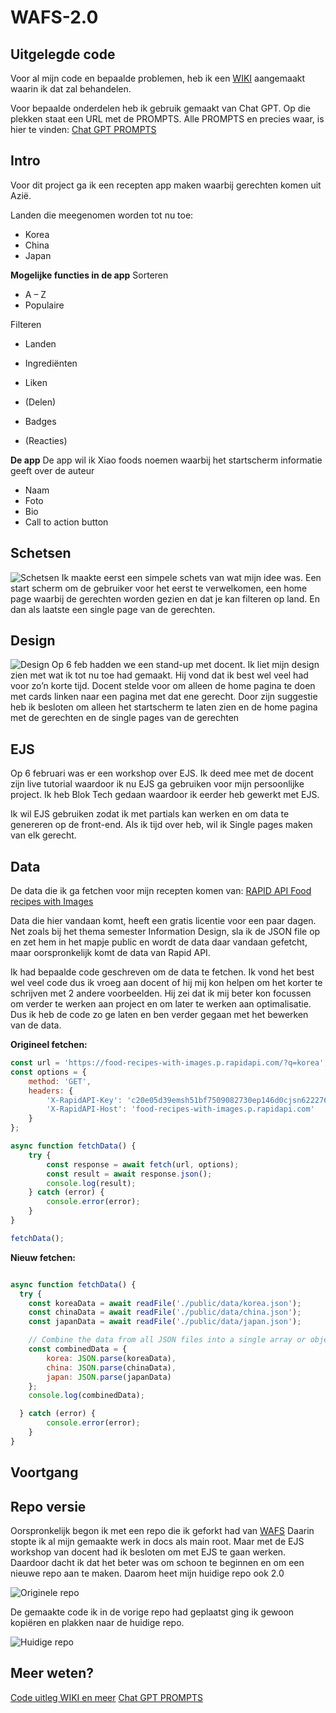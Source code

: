 # WAFS-2.0

## Uitgelegde code
Voor al mijn code en bepaalde problemen, heb ik een [WIKI](https://github.com/xiaonanpols21/WAFS-2.0/wiki) aangemaakt waarin ik dat zal behandelen. 

Voor bepaalde onderdelen heb ik gebruik gemaakt van Chat GPT. Op die plekken staat een URL met de PROMPTS. Alle PROMPTS en precies waar, is hier te vinden: [Chat GPT PROMPTS](https://chemical-bunny-323.notion.site/Chat-GPT-Documentatie-d93ea570990b4754bec559e9bfcc2217?pvs=25)

## Intro
Voor dit project ga ik een recepten app maken waarbij gerechten komen uit Azië. 

Landen die meegenomen worden tot nu toe:
- Korea
- China
- Japan

**Mogelijke functies in de app**
Sorteren
-	A – Z
-	Populaire

Filteren
-	Landen
-	Ingrediënten

- Liken
- (Delen)
- Badges
- (Reacties)

**De app**
De app wil ik Xiao foods noemen waarbij het startscherm informatie geeft over de auteur

- Naam
- Foto
- Bio
- Call to action button

## Schetsen
![Schetsen](./public/readme-img/schetsen.jpg)
Ik maakte eerst een simpele schets van wat mijn idee was. Een start scherm om de gebruiker voor het eerst te verwelkomen, een home page waarbij de gerechten worden gezien en dat je kan filteren op land. En dan als laatste een single page van de gerechten. 

## Design
![Design](./public/readme-img/design.jpg)
Op 6 feb hadden we een stand-up met docent. Ik liet mijn design zien met wat ik tot nu toe had gemaakt. Hij vond dat ik best wel veel had voor zo’n korte tijd. Docent stelde voor om alleen de home pagina te doen met cards linken naar een pagina met dat ene gerecht. Door zijn suggestie heb ik besloten om alleen het startscherm te laten zien en de home pagina met de gerechten en de single pages van de gerechten

## EJS
Op 6 februari was er een workshop over EJS. Ik deed mee met de docent zijn live tutorial waardoor ik nu EJS ga gebruiken voor mijn persoonlijke project. Ik heb Blok Tech gedaan waardoor ik eerder heb gewerkt met EJS. 

Ik wil EJS gebruiken zodat ik met partials kan werken en om data te genereren op de front-end. Als ik tijd over heb, wil ik Single pages maken van elk gerecht. 

## Data
De data die ik ga fetchen voor mijn recepten komen van: [RAPID API Food recipes with Images](https://rapidapi.com/zilinskivan/api/food-recipes-with-images/)

Data die hier vandaan komt, heeft een gratis licentie voor een paar dagen. Net zoals bij het thema semester Information Design, sla ik de JSON file op en zet hem in het mapje public en wordt de data daar vandaan gefetcht, maar oorspronkelijk komt de data van Rapid API. 

Ik had bepaalde code geschreven om de data te fetchen. Ik vond het best wel veel code dus ik vroeg aan docent of hij mij kon helpen om het korter te schrijven met 2 andere voorbeelden. Hij zei dat ik mij beter kon focussen om verder te werken aan project en om later te werken aan optimalisatie. Dus ik heb de code zo ge laten en ben verder gegaan met het bewerken van de data. 

**Origineel fetchen:**
```js
const url = 'https://food-recipes-with-images.p.rapidapi.com/?q=korea';
const options = {
    method: 'GET',
    headers: {
        'X-RapidAPI-Key': 'c20e05d39emsh51bf7509082730ep146d0cjsn622276aaec1a',
        'X-RapidAPI-Host': 'food-recipes-with-images.p.rapidapi.com'
    }
};

async function fetchData() {
    try {
        const response = await fetch(url, options);
        const result = await response.json();
        console.log(result);
    } catch (error) {
        console.error(error);
    }
}

fetchData();
```

**Nieuw fetchen:**
```js

async function fetchData() {
  try {
    const koreaData = await readFile('./public/data/korea.json');
    const chinaData = await readFile('./public/data/china.json');
    const japanData = await readFile('./public/data/japan.json');

    // Combine the data from all JSON files into a single array or object
    const combinedData = {
        korea: JSON.parse(koreaData),
        china: JSON.parse(chinaData),
        japan: JSON.parse(japanData)
    };
    console.log(combinedData);

  } catch (error) {
        console.error(error);
    }
}

```

## Voortgang


## Repo versie
Oorspronkelijk begon ik met een repo die ik geforkt had van [WAFS](https://github.com/xiaonanpols21/web-app-from-scratch-2324) Daarin stopte ik al mijn gemaakte werk in docs als main root. Maar met de EJS workshop van docent had ik besloten om met EJS te gaan werken. Daardoor dacht ik dat het beter was om schoon te beginnen en om een nieuwe repo aan te maken. Daarom heet mijn huidige repo ook 2.0

![Originele repo](./public/readme-img/v1-1.png)

De gemaakte code ik in de vorige repo had geplaatst ging ik gewoon kopiëren en plakken naar de huidige repo. 

![Huidige repo](./public/readme-img/v1-2.png)

## Meer weten?
[Code uitleg WIKI en meer](https://github.com/xiaonanpols21/WAFS-2.0/wiki)
[Chat GPT PROMPTS](https://chemical-bunny-323.notion.site/Chat-GPT-Documentatie-d93ea570990b4754bec559e9bfcc2217?pvs=25)
